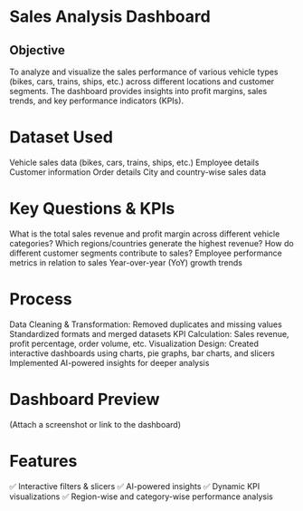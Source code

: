 # Sales Analysis Dashboard
## Objective
To analyze and visualize the sales performance of various vehicle types (bikes, cars, trains, ships, etc.) across different locations and customer segments. The dashboard provides insights into profit margins, sales trends, and key performance indicators (KPIs).

# Dataset Used
Vehicle sales data (bikes, cars, trains, ships, etc.)
Employee details
Customer information
Order details
City and country-wise sales data

# Key Questions & KPIs
What is the total sales revenue and profit margin across different vehicle categories?
Which regions/countries generate the highest revenue?
How do different customer segments contribute to sales?
Employee performance metrics in relation to sales
Year-over-year (YoY) growth trends 

# Process
Data Cleaning & Transformation:
Removed duplicates and missing values
Standardized formats and merged datasets
KPI Calculation:
Sales revenue, profit percentage, order volume, etc.
Visualization Design:
Created interactive dashboards using charts, pie graphs, bar charts, and slicers
Implemented AI-powered insights for deeper analysis

# Dashboard Preview
(Attach a screenshot or link to the dashboard)

# Features
✅ Interactive filters & slicers
✅ AI-powered insights
✅ Dynamic KPI visualizations
✅ Region-wise and category-wise performance analysis
